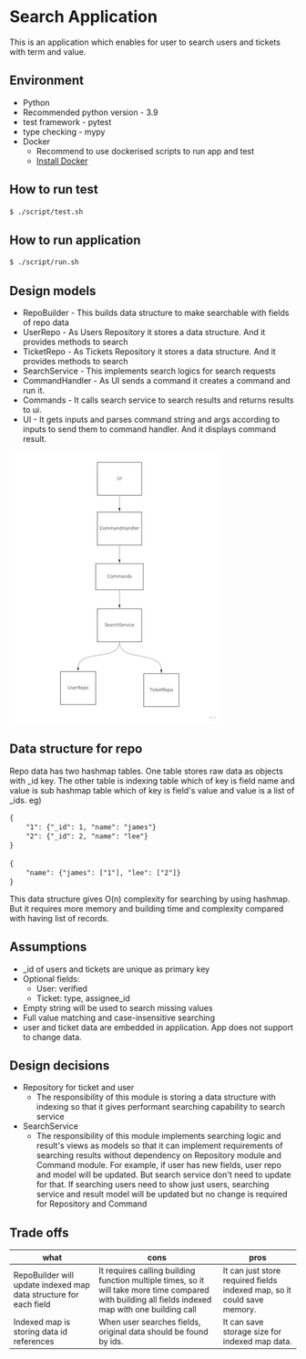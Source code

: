 # Search Application
This is an application which enables for user to search users and tickets with term and value.


## Environment
* Python
* Recommended python version - 3.9
* test framework - pytest
* type checking - mypy
* Docker
    - Recommend to use dockerised scripts to run app and test
    - [Install Docker](https://docs.docker.com/v17.12/install/)

## How to run test

```bash
$ ./script/test.sh
```

## How to run application

```bash
$ ./script/run.sh
```

## Design models
* RepoBuilder - This builds data structure to make searchable with fields of repo data
* UserRepo - As Users Repository it stores a data structure. And it provides methods to search
* TicketRepo - As Tickets Repository it stores a data structure. And it provides methods to search
* SearchService - This implements search logics for search requests
* CommandHandler - As UI sends a command it creates a command and run it.
* Commands - It calls search service to search results and returns results to ui.
* UI - It gets inputs and parses command string and args according to inputs to send them to command handler. And it displays command result.

![Design Diagram](./design-diagram.jpg)
## Data structure for repo
Repo data has two hashmap tables. One table stores raw data as objects with _id key. The other table is indexing table which of key is field name and value is sub hashmap table which of key is field's value and value is a list of _ids.
eg)
```
{
    "1": {"_id": 1, "name": "james"}
    "2": {"_id": 2, "name": "lee"}
}

{
    "name": {"james": ["1"], "lee": ["2"]}
}
```
This data structure gives O(n) complexity for searching by using hashmap. But it requires more memory and building time and complexity compared with having list of records.


## Assumptions
* _id of users and tickets are unique as primary key
* Optional fields:
    * User: verified
    * Ticket: type, assignee_id
* Empty string will be used to search missing values
* Full value matching and case-insensitive searching
* user and ticket data are embedded in application. App does not support to change data.

## Design decisions
* Repository for ticket and user
    - The responsibility of this module is storing a data structure with indexing so that it gives performant searching capability to search service
* SearchService
    - The responsibility of this module implements searching logic and result's views as models so that it can implement requirements of searching results without dependency on Repository module and Command module. For example, if user has new fields, user repo and model will be updated. But search service don't need to update for that. If searching users need to show just users, searching service and result model will be updated but no change is required for Repository and Command


## Trade offs
| what | cons | pros |
|---|---|---|
|RepoBuilder will update indexed map data structure for each field|It requires calling building function multiple times, so it will take more time compared with building all fields indexed map with one building call|It can just store required fields indexed map, so it could save memory.|
|Indexed map is storing data id references|When user searches fields, original data should be found by ids.|It can save storage size for indexed map data.|
